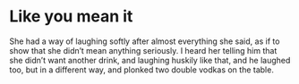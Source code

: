 Like you mean it
================She had a way of laughing softly after almost everything she said, as if to show that she didn’t mean anything seriously. I heard her telling him that she didn’t want another drink, and laughing huskily like that, and he laughed too, but in a different way, and plonked two double vodkas on the table.